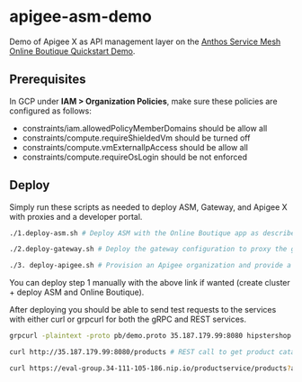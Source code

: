# apigee-asm-demo
Demo of Apigee X as API management layer on the [Anthos Service Mesh Online Boutique Quickstart Demo](https://cloud.google.com/service-mesh/docs/unified-install/quickstart-asm).

## Prerequisites
In GCP under **IAM > Organization Policies**, make sure these policies are configured as follows:

* constraints/iam.allowedPolicyMemberDomains should be allow all
* constraints/compute.requireShieldedVm should be turned off
* constraints/compute.vmExternalIpAccess should be allow all
* constraints/compute.requireOsLogin should be not enforced

## Deploy
Simply run these scripts as needed to deploy ASM, Gateway, and Apigee X with proxies and a developer portal.

```bash
./1.deploy-asm.sh # Deploy ASM with the Online Boutique app as described here: https://cloud.google.com/service-mesh/docs/unified-install/quickstart-asm

./2.deploy-gateway.sh # Deploy the gateway configuration to proxy the gRPC services as both gRPC and REST for public consumers

./3. deploy-apigee.sh # Provision an Apigee organization and provide a proxy and developer portal for external developers to access the ProductCatalog service.

```

You can deploy step 1 manually with the above link if wanted (create cluster + deploy ASM and Online Boutique).

After deploying you should be able to send test requests to the services with either curl or grpcurl for both the gRPC and REST services.

```bash
grpcurl -plaintext -proto pb/demo.proto 35.187.179.99:8080 hipstershop.ProductCatalogService/ListProducts # gRPC call to get product catalog data

curl http://35.187.179.99:8080/products # REST call to get product catalog data

curl https://eval-group.34-111-105-186.nip.io/productservice/products?apikey=aafddfsfdss2kjj3k2jl3jkl2jl323 # REST API secured with an API key in Apigee

```